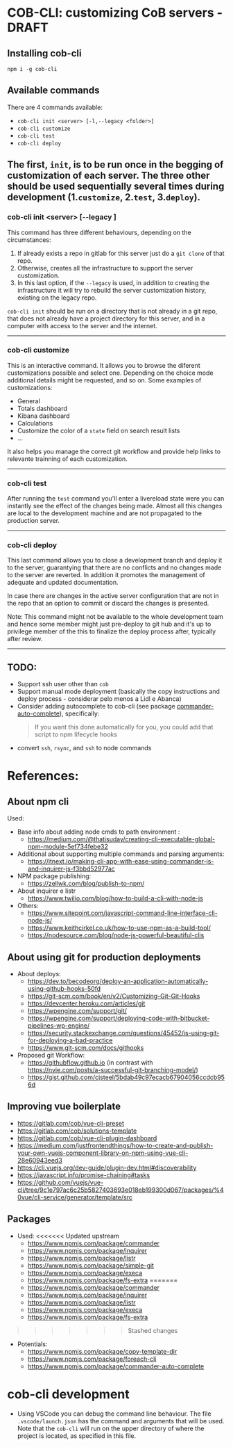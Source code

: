 # COB-CLI: customizing CoB servers - DRAFT

## Installing cob-cli
`npm i -g cob-cli`

## Available commands

There are 4 commands available:
 * `cob-cli init <server> [-l,--legacy <folder>]`
 * `cob-cli customize`
 * `cob-cli test`
 * `cob-cli deploy`

The first, `init`, is to be run once in the begging of customization of each server. 
The three other should be used sequentially several times during development (1.`customize`, 2.`test`, 3.`deploy`).
---- 

### cob-cli init \<server> [--legacy <folder>]

This command has three different behaviours, depending on the circumstances:
 1. If already exists a repo in gitlab for this server just do a `git clone` of that repo.
 2. Otherwise, creates all the infrastructure to support the server customization. 
 3. In this last option, if the `--legacy` is used, in addition to creating the infrastructure it will try to rebuild the server customization history, existing on the legacy repo.

`cob-cli init` should be run on a directory that is not already in a git repo, that does not already have a project directory for this server, and in a computer with access to the server and the internet.

---- 

### cob-cli customize

This is an interactive command. It allows you to browse the diferent customizations possible and select one. Depending on the choice mode additional details might be requested, and so on. Some examples of customizations:

 * General 
 * Totals dashboard
 * Kibana dashboard
 * Calculations
 * Customize the color of a `state` field on search result lists
 * ...

It also helps you manage the correct git workflow and provide help links to relevante trainning of each customization.

----

### cob-cli test
After running the `test` command you'll enter a livereload state were you can instantly see the effect of the changes being made. Almost all this changes are local to the development machine and are not propagated to the production server.

----

### cob-cli deploy
This last command allows you to close a development branch and deploy it to the server, guarantying that there are no conflicts and no changes made to the server are reverted.
In addition it promotes the management of adequate and updated documentation.

In case there are changes in the active server configuration that are not in the repo that an option to commit or discard the changes is presented.

Note: This command might not be available to the whole development team and hence some member might just pre-deploy to git hub and it's up to privilege member of the this to finalize the deploy process after, typically after review.

----

## TODO:
   * Support ssh user other than `cob`
   * Support manual mode deployment (basically the copy instructions and deploy process - considerar pelo menos a Lidl e Abanca)
   * Consider adding autocomplete to cob-cli (see package [commander-auto-complete](https://www.npmjs.com/package/commander-auto-complete)), specifically:
	  > If you want this done automatically for you, you could add that script to npm lifecycle hooks
  * convert `ssh`,  `rsync`, and `ssh` to node commands


# References:

## About npm cli
Used:
   * Base info about adding node cmds to path environment :
	  * https://medium.com/@thatisuday/creating-cli-executable-global-npm-module-5ef734febe32
   * Additional about supporting multiple commands and parsing arguments: 
	  * https://itnext.io/making-cli-app-with-ease-using-commander-js-and-inquirer-js-f3bbd52977ac
   * NPM package publishing: 
	  * https://zellwk.com/blog/publish-to-npm/
   * About inquirer e listr
	  * https://www.twilio.com/blog/how-to-build-a-cli-with-node-js
   * Others:
	  * https://www.sitepoint.com/javascript-command-line-interface-cli-node-js/
	  * https://www.keithcirkel.co.uk/how-to-use-npm-as-a-build-tool/
	  * https://nodesource.com/blog/node-js-powerful-beautiful-clis

## About using git for production deployments
   * About deploys: 
	  * https://dev.to/becodeorg/deploy-an-application-automatically-using-github-hooks-50fd
	  * https://git-scm.com/book/en/v2/Customizing-Git-Git-Hooks
	  * https://devcenter.heroku.com/articles/git
	  * https://wpengine.com/support/git/
	  * https://wpengine.com/support/deploying-code-with-bitbucket-pipelines-wp-engine/
	  * https://security.stackexchange.com/questions/45452/is-using-git-for-deploying-a-bad-practice
	  * https://www.git-scm.com/docs/githooks
   * Proposed git Workflow: 
	  * https://githubflow.github.io (in contrast with https://nvie.com/posts/a-successful-git-branching-model/)
	  * https://gist.github.com/cjsteel/5bdab49c97ecacb67904056ccdcb956d

## Improving vue boilerplate
 * https://gitlab.com/cob/vue-cli-preset
 * https://gitlab.com/cob/solutions-template
 * https://gitlab.com/cob/vue-cli-plugin-dashboard
 * https://medium.com/justfrontendthings/how-to-create-and-publish-your-own-vuejs-component-library-on-npm-using-vue-cli-28e60943eed3
 * https://cli.vuejs.org/dev-guide/plugin-dev.html#discoverability
 * https://javascript.info/promise-chaining#tasks
 * https://github.com/vuejs/vue-cli/tree/9c1e797ac6c25b5827403693e018eb199300d067/packages/%40vue/cli-service/generator/template/src

## Packages 
   * Used:
<<<<<<< Updated upstream
      * https://www.npmjs.com/package/commander
      * https://www.npmjs.com/package/inquirer
      * https://www.npmjs.com/package/listr
      * https://www.npmjs.com/package/simple-git
      * https://www.npmjs.com/package/execa
      * https://www.npmjs.com/package/fs-extra
=======
	  * https://www.npmjs.com/package/commander
	  * https://www.npmjs.com/package/inquirer
	  * https://www.npmjs.com/package/listr
	  * https://www.npmjs.com/package/execa
	  * https://www.npmjs.com/package/fs-extra
>>>>>>> Stashed changes

   * Potentials:
	  * https://www.npmjs.com/package/copy-template-dir
	  * https://www.npmjs.com/package/foreach-cli
	  * https://www.npmjs.com/package/commander-auto-complete

# cob-cli development

 * Using VSCode you can debug the command line behaviour. The file `.vscode/launch.json` has the command and arguments that will be used. Note that the `cob-cli` will run on the upper directory of where the project is located, as specified in this file.
